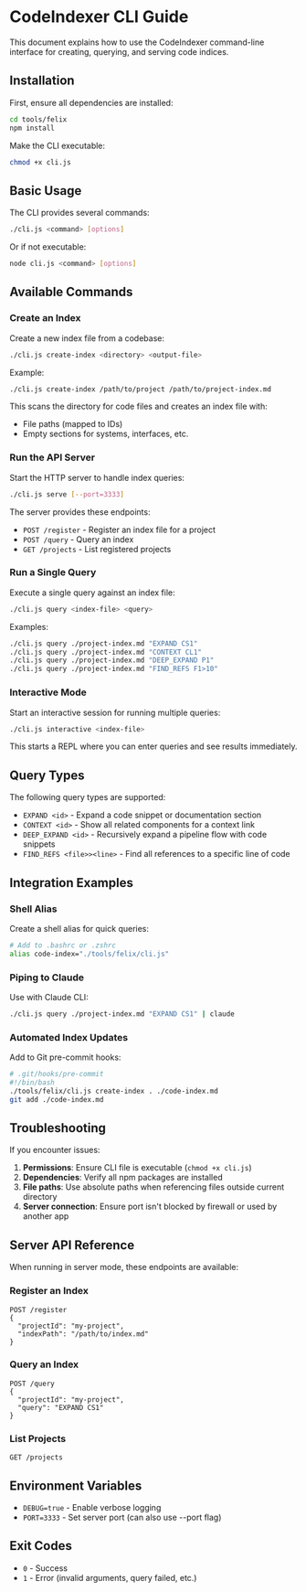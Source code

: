 # CodeIndexer CLI Guide

This document explains how to use the CodeIndexer command-line interface for creating, querying, and serving code indices.

## Installation

First, ensure all dependencies are installed:

```bash
cd tools/felix
npm install
```

Make the CLI executable:

```bash
chmod +x cli.js
```

## Basic Usage

The CLI provides several commands:

```bash
./cli.js <command> [options]
```

Or if not executable:

```bash
node cli.js <command> [options]
```

## Available Commands

### Create an Index

Create a new index file from a codebase:

```bash
./cli.js create-index <directory> <output-file>
```

Example:
```bash
./cli.js create-index /path/to/project /path/to/project-index.md
```

This scans the directory for code files and creates an index file with:
- File paths (mapped to IDs)
- Empty sections for systems, interfaces, etc.

### Run the API Server

Start the HTTP server to handle index queries:

```bash
./cli.js serve [--port=3333]
```

The server provides these endpoints:
- `POST /register` - Register an index file for a project
- `POST /query` - Query an index
- `GET /projects` - List registered projects

### Run a Single Query

Execute a single query against an index file:

```bash
./cli.js query <index-file> <query>
```

Examples:
```bash
./cli.js query ./project-index.md "EXPAND CS1"
./cli.js query ./project-index.md "CONTEXT CL1" 
./cli.js query ./project-index.md "DEEP_EXPAND P1"
./cli.js query ./project-index.md "FIND_REFS F1>10"
```

### Interactive Mode

Start an interactive session for running multiple queries:

```bash
./cli.js interactive <index-file>
```

This starts a REPL where you can enter queries and see results immediately.

## Query Types

The following query types are supported:

- `EXPAND <id>` - Expand a code snippet or documentation section
- `CONTEXT <id>` - Show all related components for a context link
- `DEEP_EXPAND <id>` - Recursively expand a pipeline flow with code snippets
- `FIND_REFS <file>><line>` - Find all references to a specific line of code

## Integration Examples

### Shell Alias

Create a shell alias for quick queries:

```bash
# Add to .bashrc or .zshrc
alias code-index="./tools/felix/cli.js"
```

### Piping to Claude

Use with Claude CLI:

```bash
./cli.js query ./project-index.md "EXPAND CS1" | claude
```

### Automated Index Updates

Add to Git pre-commit hooks:

```bash
# .git/hooks/pre-commit
#!/bin/bash
./tools/felix/cli.js create-index . ./code-index.md
git add ./code-index.md
```

## Troubleshooting

If you encounter issues:

1. **Permissions**: Ensure CLI file is executable (`chmod +x cli.js`)
2. **Dependencies**: Verify all npm packages are installed
3. **File paths**: Use absolute paths when referencing files outside current directory
4. **Server connection**: Ensure port isn't blocked by firewall or used by another app

## Server API Reference

When running in server mode, these endpoints are available:

### Register an Index

```
POST /register
{
  "projectId": "my-project",
  "indexPath": "/path/to/index.md"
}
```

### Query an Index

```
POST /query
{
  "projectId": "my-project",
  "query": "EXPAND CS1"
}
```

### List Projects

```
GET /projects
```

## Environment Variables

- `DEBUG=true` - Enable verbose logging
- `PORT=3333` - Set server port (can also use --port flag)

## Exit Codes

- `0` - Success
- `1` - Error (invalid arguments, query failed, etc.)